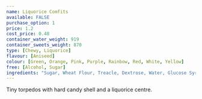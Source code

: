 ```yaml
---
name: Liquorice Comfits
available: FALSE
purchase_option: 1
price: 1.2
cost_price: 0.48
container_water_weight: 919
container_sweets_weight: 870
type: [Chewy, Liquorice]
flavour: [Aniseed]
colour: [Green, Orange, Pink, Purple, Rainbow, Red, White, Yellow]
free: [Alcohol, Sugar]
ingredients: "Sugar, Wheat Flour, Treacle, Dextrose, Water, Glucose Syrup, Modified Tapioca Starch, Colours: E170, E100, E163, E160A; Glazing Agents: Shellac, Carnauba Wax; Liquorice Extract, Vegetable Oil, Safflower Extract, Flavourings, Spirulina"
---
```

Tiny torpedos with hard candy shell and a liquorice centre.